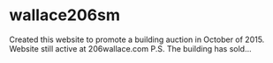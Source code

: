 # wallace206sm

Created this website to promote a building auction in October of 2015.
Website still active at 206wallace.com 
P.S. The building has sold...
